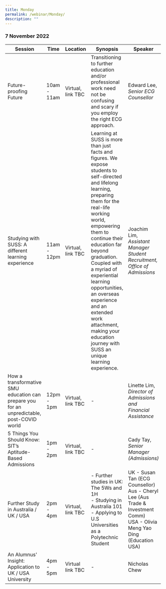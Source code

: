 ```yaml
---
title: Monday
permalink: /webinar/Monday/
description: ""
---
```

### 7 November 2022

| **Session** | **Time** | **Location** | **Synopsis** | **Speaker** |
| - | - | - | - | - |
| Future-proofing Future | 10am - 11am | Virtual, link TBC | Transitioning to further education and/or professional work need not be confusing and scary if you employ the right ECG approach.  | Edward Lee, *Senior ECG Counsellor* |
| Studying with SUSS: A different learning experience  | 11am - 12pm | Virtual, link TBC | Learning at SUSS is more than just facts and figures. We expose students to self-directed and lifelong learning, preparing them for the real-life working world, empowering them to continue their education far beyond graduation. Coupled with a myriad of experiential learning opportunities, an overseas experience and an extended work attachment, making your education journey with SUSS an unique learning experience.  | Joachim Lim, *Assistant Manager Student Recruitment, Office of Admissions* |
|How a transformative SMU education can prepare you for an unpredictable, post-COVID world  | 12pm - 1pm | Virtual, link TBC | -  | Linette Lim, *Director of Admissions and Financial Assistance* |
| 5 Things You Should Know: SIT’s Aptitude-Based Admissions  | 1pm - 2pm | Virtual, link TBC | - | Cady Tay, *Senior Manager (Admissions)*|
| Further Study in Australia / UK / USA | 2pm - 4pm | Virtual, link TBC | - Further studies in UK: The 5Ws and 1H <br/> - Studying in Australia 101 <br/> - Applying to U.S Universities as a Polytechnic Student | UK - Susan Tan (ECG Counsellor) <br/> Aus - Cheryl Lee (Aus Trade & Investment Comm) <br/> USA - Olivia Meng Yao Ding (Education USA)  |
| An Alumnus' Insight: Application to UK / USA University  | 4pm - 5pm | Virtual link TBC | -  | Nicholas Chew |